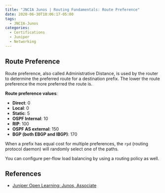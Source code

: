 ```yaml
---
title: "JNCIA Junos | Routing Fundamentals: Route Preference"
date: 2020-06-30T18:06:17-05:00
tags:
  - JNCIA-Junos
categories:
  - Certifications
  - Juniper
  - Networking
---
```

## Route Preference

Route preference, also called Administrative Distance, is used by the router to determine the preferred route for a destination prefix. The lower the route preference the more preferred the route is.

**Route preference values**:

* **Direct**: 0
* **Local**: 0
* **Static**: 5
* **OSPF Internal**: 10
* **RIP**: 100
* **OSPF AS external**: 150
* **BGP (both EBGP and IBGP)**: 170

When a prefix has equal cost for multiple preferences, the `rpd` (routing protocol daemon) will randomly select one of the paths.

You can configure per-flow load balancing by using a routing policy as well.

## References

* [Juniper Open Learning: Junos, Associate](https://cloud.contentraven.com/junosgenius/learningpath-detail/1004/3/0/1)
